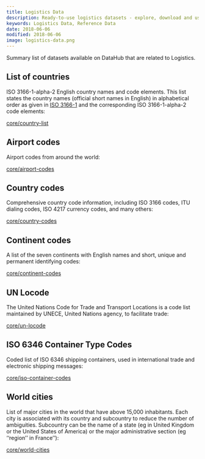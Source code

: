 ```yaml
---
title: Logistics Data
description: Ready-to-use logistics datasets - explore, download and use in your tool!
keywords: Logistics Data, Reference Data
date: 2018-06-06
modified: 2018-06-06
image: logistics-data.png
---
```


Summary list of datasets available on DataHub that are related to Logistics.

## List of countries

ISO 3166-1-alpha-2 English country names and code elements. This list states
the country names (official short names in English) in alphabetical order as
given in [ISO 3166-1][] and the corresponding ISO 3166-1-alpha-2 code elements:

[core/country-list](/core/country-list)

[ISO 3166-1]: http://www.iso.org/iso/home/standards/country_codes.htm

## Airport codes

Airport codes from around the world:

[core/airport-codes](/core/airport-codes)

## Country codes

Comprehensive country code information, including ISO 3166 codes, ITU dialing codes, ISO 4217 currency codes, and many others:

[core/country-codes](/core/country-codes)

## Continent codes

A list of the seven continents with English names and short, unique and permanent identifying codes:

[core/continent-codes](/core/continent-codes)

## UN Locode

The United Nations Code for Trade and Transport Locations is a code list maintained by UNECE, United Nations agency, to facilitate trade:

[core/un-locode](/core/un-locode)

## ISO 6346 Container Type Codes

Coded list of ISO 6346 shipping containers, used in international trade and electronic shipping messages:

[core/iso-container-codes](/core/iso-container-codes)

## World cities

List of major cities in the world that have above 15,000 inhabitants. Each city is associated with its country and subcountry to reduce the number of ambiguities. Subcountry can be the name of a state (eg in United Kingdom or the United States of America) or the major administrative section (eg ‘‘region’’ in France’’):

[core/world-cities](/core/world-cities)
